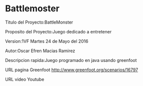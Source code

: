 # Battlemoster

Titulo del Proyecto:BattleMonster

Proposito del Proyecto:Juego dedicado a entretener

Version:1VF Martes 24 de Mayo del 2016

Autor:Oscar Efren Macias Ramirez

Descripcion rapida:Juego programado en java usando greenfoot

URL pagina Greenfoot
http://www.greenfoot.org/scenarios/16797

URL video Youtube
